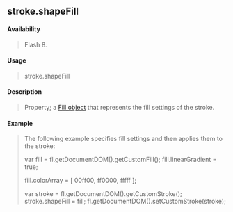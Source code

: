 ## stroke.shapeFill

#### Availability

> Flash 8.

#### Usage

> stroke.shapeFill

#### Description

> Property; a [Fill object](#_bookmark412) that represents the fill settings of the stroke.

#### Example

> The following example specifies fill settings and then applies them to the stroke:
>
> var fill = fl.getDocumentDOM().getCustomFill(); fill.linearGradient = true;
>
> fill.colorArray = \[ 00ff00, ff0000, fffff \];
>
> var stroke = fl.getDocumentDOM().getCustomStroke(); stroke.shapeFill = fill; fl.getDocumentDOM().setCustomStroke(stroke);
